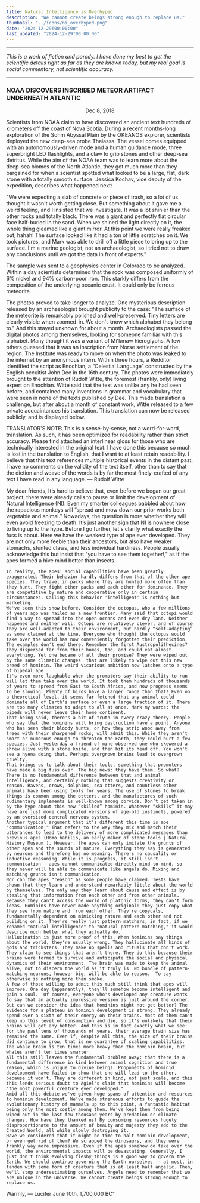 ```yaml
---
title: Natural Intelligence is Overhyped
description: "We cannot create beings strong enough to replace us."
thumbnail: "../icons/ni_overhyped.png"
date: "2024-12-29T00:00:00"
last_updated: "2024-12-29T00:00:00"
---
```


<hr>

_This is a work of fiction and parody. I have done my best to get the scientific details right as far as they are known today, but my real goal is social commentary, not scientific accuracy._

<hr>

### NOAA DISCOVERS INSCRIBED METEOR ARTIFACT UNDERNEATH ATLANTIC

<center>Dec 8, 2018</center>


Scientists from NOAA claim to have discovered an ancient text hundreds of kilometers off the coast of Nova Scotia. During a recent months-long exploration of the Sohm Abyssal Plain by the OKEANOS explorer, scientists deployed the new deep-sea probe Thalassa. The vessel comes equipped with an autonomously-driven mode and a human guidance mode, three superbright LED flashlights, and a claw to grip stones and other deep-sea detritus. While the aim of the NOAA team was to learn more about the deep-sea biomes of the North Atlantic, they got much more than they bargained for when a scientist spotted what looked to be a large, flat, dark stone with a totally smooth surface. Jessica Kochav, vice deputy of the expedition, describes what happened next:

"We were expecting a slab of concrete or piece of trash, so a lot of us thought it wasn't worth getting close. But something about it gave me a weird feeling, and I insisted that we investigate. It was a lot shinier than the other rocks and totally black. There was a giant and perfectly flat circular face half-buried in the sand. When we shined the light directly on it, the whole thing gleamed like a giant mirror. At this point we were really freaked out, hahah! The surface looked like it had a ton of little scratches on it. We took pictures, and Mark was able to drill off a little piece to bring up to the surface. I'm a  marine geologist, not an archaeologist, so I tried not to draw any conclusions until we got the data in front of experts." 

The sample was sent to a geophysics center in Colorado to be analyzed. Within a day scientists determined that the rock was composed uniformly of 6% nickel and 94% carbon-poor iron. This starkly differs from the composition of the underlying oceanic crust.  It could only be ferrous meteorite. 

The photos proved to take longer to analyze. One mysterious description released by an archaeologist brought publicity to the case: "The surface of the meteorite is remarkably polished and well-preserved. Tiny letters are clearly visible when zoomed-in. We don't know which alphabet they belong to." 
	And this stayed unknown for about a month. Archaeologists passed the digital photos among themselves, looking for someone familiar with this alphabet. Many thought it was a variant of Mi'kmaw hieroglyphs. A few others guessed that it was an inscription from Norse settlement of the region. The Institute was ready to move on when the photo was leaked to the internet by an anonymous intern. Within three hours, a Redditor identified the script as Enochian, a “Celestial Language” constructed by the English occultist John Dee in the 16th century. 
	The photos were immediately brought to the attention of Rudolf Witte, the foremost (frankly, only) living expert on Enochian. Witte said that the text was unlike any he had seen before, and contained many inventions in grammar and vocabulary that were seen in none of the texts published by Dee. This made translation a challenge, but after about a month of constant work, Witte released to a few private acquaintances his translation. This translation can now be released publicly, and is displayed below.
	
	
TRANSLATOR'S NOTE:
	This is a sense-by-sense, not a word-for-word, translation. As such, it has been optimized for readability rather than strict accuracy. Please find attached an interlinear gloss for those who are technically interested in the original text. I have done this because so much is lost in the translation to English, that I want to at least retain readability. I believe that this text references multiple historical events in the distant past. I have no comments on the validity of the text itself, other than to say that the diction and weave of the words is by far the most finely-crafted of any text I have read in any language. 
— Rudolf Witte

My dear friends,
	It’s hard to believe that, even before we began our great project, there were already calls to pause or limit the development of Natural Intelligence (NI). Even my smarter colleagues babbled about how the rapacious monkeys will “spread and mow down our prior works both vegetable and animal.” Nowadays, the question is more whether they will even avoid freezing to death. It’s just another sign that NI is nowhere close to living up to the hype.
	Before I go further, let's clarify what exactly the fuss is about. Here we have the weakest type of ape ever developed. They are not only more feeble than their ancestors, but also have weaker stomachs, stunted claws, and less individual hardiness. People usually acknowledge this but insist that "you have to see them together!,"  as if the apes formed a hive mind better than insects. 

	In reality, the apes' social capabilities have been greatly exaggerated. Their behavior hardly differs from that of the other ape species. They travel in packs where they are hunted more often than they hunt. They fight other packs and each other for dominance. They are competitive by nature and cooperative only in certain circumstances. Calling this behavior 'intelligent' is nothing but marketing.   
	We've seen this show before. Consider the octopus, who a few millions of years ago was hailed as a new frontier. Many said that octopi would find a way to spread into the open oceans and even dry land. Neither happened and neither will. Octopi are relatively clever, and of course they are well-adapted to their environment, but hardly “self-adapting” as some claimed at the time. Everyone who thought the octopus would take over the world has now conveniently forgotten their prediction. 
	The examples don't end there. Remember the first Austropolithecines? They dispersed far from their homes, too, and could eat almost everything. Yet one became of all their promise? They were wiped out by the same climatic changes  that are likely to wipe out this new breed of hominin. The weird vicarious ambition now latches onto a type of bipedal ape. 
	It's even more laughable when the promoters say their ability to run will let them take over the world. It took them hundreds of thousands of years to spread from East to South Africa, and now progress seems to be slowing. Plenty of birds have a larger range than that! Even on a theoretical level, it seems far-fetched that any animal could dominate all of Earth's surface or even a large fraction of it. There are too many climates to adapt to all at once. Mark my words: the bipeds will never leave their home continent. 
	That being said, there's a bit of truth in every crazy theory. People who say that the hominins will bring destruction have a point. Anyone who has seen their bloody hunts, or how they strip wood away from trees with their sharpened rocks, will admit this. While they aren't smart or numerous enough to threaten the Earth, they could hurt a few species. Just yesterday a friend of mine observed one who skewered a shrew alive with a stone knife, and then bit its head off. You won't see a hyena doing that. Perhaps overgrown brains lead to overgrown cruelty.
	That brings us to talk about their tools, something that promoters have made a big fuss over. The big news: they have them. So what? There is no fundamental difference between that and animal intelligence, and certainly nothing that suggests creativity or reason. Ravens, crows, dolphins, sea otters, and countless other animals have been using tools for years. The use of stones to break things is common among the ottters, and the manufactures of such rudimentary implements is well-known among corvids. Don’t get taken in by the hype about this new “skilled” hominin. Whatever “skills” it may have are just more complicated versions of age-old instincts, powered by an oversized central nervous system.
	Another typical argument that it's different this time is ape "communication." That refers to the way they mix and match their utterances to lead to the delivery of more complicated messages than previous apes (Homo habilis, an early maker of stone tools | Natural History Museum ). However, the apes can only imitate the grunts of other apes and the sounds of nature. Everything they say is generated by neurons and therefore has no meaning. There's no causality or inductive reasoning. While it is progress, it still isn't communication — apes cannot communicated directly mind-to-mind, so they never will be able to communicate like angels do. Mixing and matching grunts isn't communication. 
	Nor can the apes "reason" as some people have claimed. Tests have shown that they learn and understand remarkably little about the world by themselves. The only way they learn about cause and effect is by stealing that information from each other and from other animals. Because they can't access the world of platonic forms, they can't form ideas. Hominins have never made anything original: they just copy what they see from nature and from each other. They're copycats, fundamentally dependent on mimicking nature and each other and not building on it. They're really just pattern matchers, in fact, if we renamed "natural intelligence" to "natural pattern-matching," it would describe much better what they actually do.
	Hallucination is just more proof of this. When hominins say things about the world, they're usually wrong. They hallucinate all kinds of gods and tricksters. They make up spells and rituals that don't work. They claim to see things that aren't there. They do this because their brains were formed to survive and anticipate the social and physical dynamics of their environment. The brain was made to keep the animal alive, not to discern the world as it truly is. No bundle of pattern-matching neurons, however big, will be able to reason.  To say otherwise is nothing more than smoke.
	A few of those willing to admit this much still think that apes will improve. One day (apparently), they'll somehow become intelligent and gain a soul.  Of course, everyone who's developed any creature wants to say that an actually impressive version is just around the corner. But can we consider the idea that hominins might not get better? The evidence for a plateau in hominin development is strong. They already spend over a sixth of their energy on their brains. Most of them can't keep up this level of consumption and die, so it's unlikely that their brains will get any better. And this is in fact exactly what we see: for the past tens of thousands of years, their average brain size has remained the same. Even if, despite all this, the size of their brains did continue to grow, that is no guarantee of scaling capabilities. The whale brain is ten times more heavy than the hominin brain, but whales aren't ten times smarter. 
	All this still leaves the fundamental problem away: that there is a fundamental difference in kind between animal cognition and true reason, which is unique to divine beings. Proponents of hominid development have failed to show that one will lead to the other, because it won't. They are different in kind, not just scale, and this this lends serious doubt to Agiel's claim that hominins will become "the most powerful creature ever developed." 
	Amid all this debate we've given huge spans of attention and resources to hominin development. We've made strenuous efforts to guide the evolutionary history of mammals up to this point, a fantastic habitat being only the most costly among them. We've kept them from being wiped out in the last few thousand years by predation or climate changes. How have they thanked us? By consuming resources hugely disproportionate to the amount of beauty and majesty they add to the Created World, all while slowly destroying it.
	Have we considered that it might be time to halt hominin development, or even get rid of them? We scrapped the dinosaurs, and they were frankly way more impressive. Even if the apes somehow do take over the world, the environmental impacts will be devastating. Generally, I just don't think evolving fleshy things is a good way to govern the Earth. We should continue governing the Earth ourselves -- at most, in tandem with some form of creature that is at least half angelic. Then, we'll stop underestimating ourselves. Angels need to remember that we are unique in the universe. We cannot create beings strong enough to replace us.
Warmly,
— Lucifer
June 10th,  1,700,000 BC" 